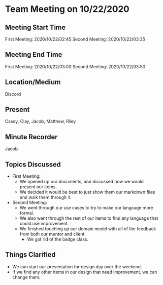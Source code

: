 # Team Meeting on 10/22/2020

## Meeting Start Time

First Meeting: 2020/10/22/02:45
Second Meeting: 2020/10/22/03:35

## Meeting End Time

First Meeting: 2020/10/22/03:00
Second Meeting: 2020/10/22/03:50

## Location/Medium

Discord

## Present

Casey, Clay, Jacob, Matthew, Riley

## Minute Recorder

Jacob

## Topics Discussed

- First Meeting:
  - We opened up our documents, and discussed how we would present our items.
  - We decided it would be best to just show them our markdown files and walk them through it.
- Second Meeting:
  - We went through our use cases to try to make our langauge more formal.
  - We also went through the rest of our items to find any language that could use improvement.
  - We finished touching up our domain model with all of the feedback from both our mentor and client.
    - We got rid of the badge class.

## Things Clarified

- We can start our presentation for design day over the weekend.
- If we find any other items in our design that need improvement, we can change them.
